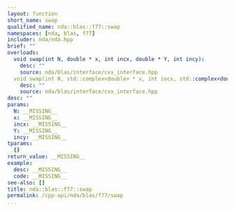 ```yaml
---
layout: function
short_name: swap
qualified_name: nda::blas::f77::swap
namespaces: [nda, blas, f77]
includer: nda/nda.hpp
brief: ""
overloads:
  void swap(int N, double * x, int incx, double * Y, int incy):
    desc: ""
    source: nda/blas/interface/cxx_interface.hpp
  void swap(int N, std::complex<double> * x, int incx, std::complex<double> * Y, int incy):
    desc: ""
    source: nda/blas/interface/cxx_interface.hpp
desc: ""
params:
  N: __MISSING__
  x: __MISSING__
  incx: __MISSING__
  Y: __MISSING__
  incy: __MISSING__
tparams:
  {}
return_value: __MISSING__
example:
  desc: __MISSING__
  code: __MISSING__
see-also: []
title: nda::blas::f77::swap
permalink: /cpp-api/nda/blas/f77/swap
...
```


